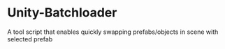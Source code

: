 # Unity-Batchloader
A tool script that enables quickly swapping prefabs/objects in scene with selected prefab
